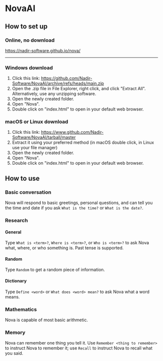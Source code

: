 # NovaAI
## How to set up
### Online, no download
https://nadir-software.github.io/nova/

---

### Windows download
1. Click this link: https://github.com/Nadir-Software/NovaAI/archive/refs/heads/main.zip
2. Open the .zip file in File Explorer, right click, and click "Extract All". Alternatively, use any unzipping software.
3. Open the newly created folder.
4. Open "Nova".
5. Double click on "index.html" to open in your default web browser.

### macOS or Linux download
1. Click this link: https://www.github.com/Nadir-Software/NovaAI/tarball/master
2. Extract it using your preferred method (in macOS double click, in Linux use your file manager)
3. Open the newly created folder.
4. Open "Nova".
5. Double click on "index.html" to open in your default web browser.

## How to use
### Basic conversation
Nova will respond to basic greetings, personal questions, and can tell you the time and date if you ask `What is the time?` or `What is the date?`.

### Research
#### General
Type `What is <term>?`, `Where is <term>?`, or `Who is <term>?` to ask Nova what, where, or who something is. Past tense is supported.

#### Random
Type `Random` to get a random piece of information.

#### Dictionary
Type `Define <word>` or `What does <word> mean?` to ask Nova what a word means.

### Mathematics
Nova is capable of most basic arithmetic.

### Memory
Nova can remember one thing you tell it. Use `Remember <thing to remember>` to instruct Nova to remember it; use `Recall` to instruct Nova to recall what you said.
